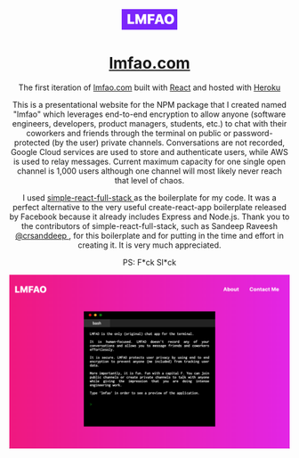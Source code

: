 <div align="center">
  <img alt="Logo" src="https://raw.githubusercontent.com/abdelshok/lmfao/master/assets/images/lmfaoLogo.png" width="100" />
</div>
<h1 align="center">
  <a href="https://vast-ravine-41433.herokuapp.com/" target="_blank">lmfao.com</a>
</h1>
<p align="center">
  The first iteration of <a href="https://vast-ravine-41433.herokuapp.com/" target="_blank">lmfao.com</a> built with <a href="https://reactjs.org/" target="_blank">React</a> and hosted with <a href="https://www.heroku.com/" target="_blank">Heroku</a>
</p>

<p align="center">
  This is a presentational website for the NPM package that I created named "lmfao" which leverages end-to-end encryption to allow anyone (software engineers, developers, product managers, students, etc.) to chat with their coworkers and friends through the terminal on public or password-protected (by the user) private channels. Conversations are not recorded, Google Cloud services are used to store and authenticate users, while AWS is used to relay messages. Current maximum capacity for one single open channel is 1,000 users although one channel will most likely never reach that level of chaos.
</p>


<p align="center">
  I used <a href="https://github.com/crsandeep/simple-react-full-stack"> simple-react-full-stack </a> as the boilerplate for my code. It was a perfect alternative to the very useful create-react-app boilerplate released by Facebook because it already includes Express and Node.js. Thank you to the contributors of simple-react-full-stack, such as Sandeep Raveesh <a href="https://github.com/crsandeep"> @crsanddeep </a>, for this boilerplate and for putting in the time and effort in creating it. It is very much appreciated.
</p>

<p align="center">
  PS: F*ck Sl*ck
</p>

![demo](https://raw.githubusercontent.com/abdelshok/lmfao/master/assets/images/lmfao.png)